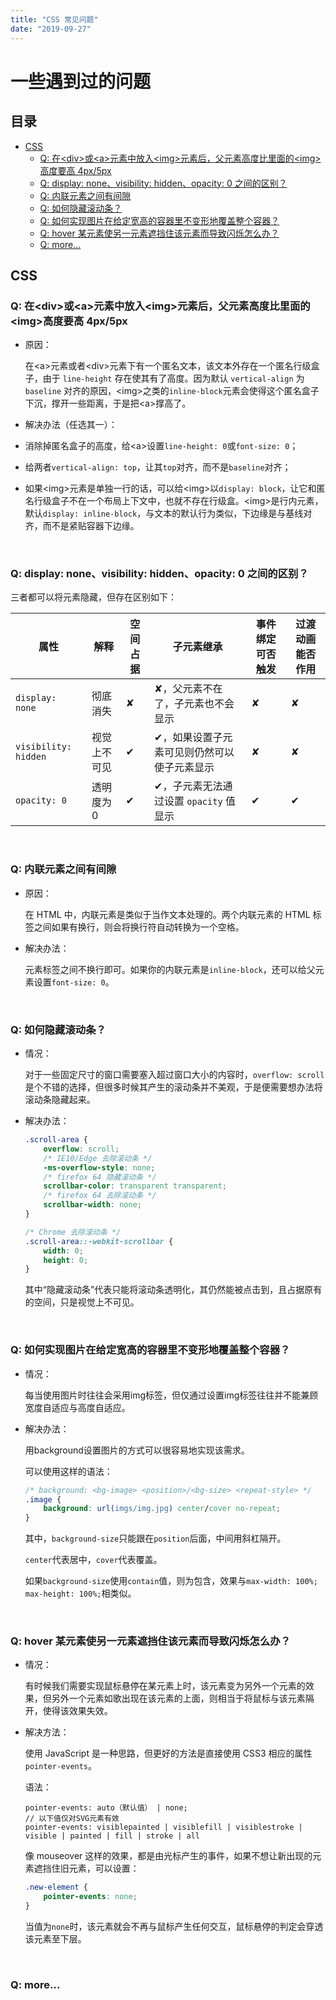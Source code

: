 ```yaml
---
title: "CSS 常见问题"
date: "2019-09-27"
---
```


# 一些遇到过的问题

## 目录 <!-- omit in toc -->

- [CSS](#css)
  - [Q: 在\<div>或\<a>元素中放入\<img>元素后，父元素高度比里面的\<img>高度要高 4px/5px](#q-在div或a元素中放入img元素后父元素高度比里面的img高度要高-4px5px)
  - [Q: display: none、visibility: hidden、opacity: 0 之间的区别？](#q-display-nonevisibility-hiddenopacity-0-之间的区别)
  - [Q: 内联元素之间有间隙](#q-内联元素之间有间隙)
  - [Q: 如何隐藏滚动条？](#q-如何隐藏滚动条)
  - [Q: 如何实现图片在给定宽高的容器里不变形地覆盖整个容器？](#q-如何实现图片在给定宽高的容器里不变形地覆盖整个容器)
  - [Q: hover 某元素使另一元素遮挡住该元素而导致闪烁怎么办？](#q-hover-某元素使另一元素遮挡住该元素而导致闪烁怎么办)
  - [Q: more...](#q-more)

## CSS

### Q: 在\<div>或\<a>元素中放入\<img>元素后，父元素高度比里面的\<img>高度要高 4px/5px

- 原因：

    在\<a>元素或者\<div>元素下有一个匿名文本，该文本外存在一个匿名行级盒子，由于 `line-height` 存在使其有了高度。因为默认 `vertical-align` 为 `baseline` 对齐的原因，\<img>之类的`inline-block`元素会使得这个匿名盒子下沉，撑开一些距离，于是把\<a>撑高了。

- 解决办法（任选其一）：

+ 消除掉匿名盒子的高度，给\<a>设置`line-height: 0`或`font-size: 0`；

+ 给两者`vertical-align: top`，让其`top`对齐，而不是`baseline`对齐；

+ 如果\<img>元素是单独一行的话，可以给\<img>以`display: block`，让它和匿名行级盒子不在一个布局上下文中，也就不存在行级盒。\<img>是行内元素，默认`display: inline-block`，与文本的默认行为类似，下边缘是与基线对齐，而不是紧贴容器下边缘。

<br/>

### Q: display: none、visibility: hidden、opacity: 0 之间的区别？

三者都可以将元素隐藏，但存在区别如下：

| 属性                 | 解释         | 空间占据 | 子元素继承                                  | 事件绑定可否触发 | 过渡动画能否作用 |
| -------------------- | ------------ | -------- | ------------------------------------------- | ---------------- | ---------------- |
| `display: none`      | 彻底消失     | ✘        | ✘，父元素不在了，子元素也不会显示           | ✘                | ✘                |
| `visibility: hidden` | 视觉上不可见 | ✔        | ✔，如果设置子元素可见则仍然可以使子元素显示 | ✘                | ✘                |
| `opacity: 0`         | 透明度为0    | ✔        | ✔，子元素无法通过设置 `opacity` 值显示      | ✔                | ✔                |

<br/>

### Q: 内联元素之间有间隙

- 原因：

    在 HTML 中，内联元素是类似于当作文本处理的。两个内联元素的 HTML 标签之间如果有换行，则会将换行符自动转换为一个空格。

- 解决办法：

    元素标签之间不换行即可。如果你的内联元素是`inline-block`，还可以给父元素设置`font-size: 0`。

<br/>

### Q: 如何隐藏滚动条？

- 情况：

    对于一些固定尺寸的窗口需要塞入超过窗口大小的内容时，`overflow: scroll`是个不错的选择，但很多时候其产生的滚动条并不美观，于是便需要想办法将滚动条隐藏起来。

- 解决办法：

    ```css
    .scroll-area {
        overflow: scroll;
        /* IE10/Edge 去除滚动条 */
        -ms-overflow-style: none;
        /* firefox 64 隐藏滚动条 */
        scrollbar-color: transparent transparent;
        /* firefox 64 去除滚动条 */
        scrollbar-width: none;
    }

    /* Chrome 去除滚动条 */
    .scroll-area::-webkit-scrollbar {
        width: 0;
        height: 0;
    }
    ```

    其中“隐藏滚动条”代表只能将滚动条透明化，其仍然能被点击到，且占据原有的空间，只是视觉上不可见。

<br/>

### Q: 如何实现图片在给定宽高的容器里不变形地覆盖整个容器？

- 情况：

    每当使用图片时往往会采用img标签，但仅通过设置img标签往往并不能兼顾宽度自适应与高度自适应。

- 解决办法：

    用background设置图片的方式可以很容易地实现该需求。

    可以使用这样的语法：

    ```css
    /* background: <bg-image> <position>/<bg-size> <repeat-style> */
    .image {
        background: url(imgs/img.jpg) center/cover no-repeat;
    }
    ```

    其中，`background-size`只能跟在`position`后面，中间用斜杠隔开。

    `center`代表居中，`cover`代表覆盖。

    如果`background-size`使用`contain`值，则为包含，效果与`max-width: 100%; max-height: 100%;`相类似。

<br/>

### Q: hover 某元素使另一元素遮挡住该元素而导致闪烁怎么办？

- 情况：
  
    有时候我们需要实现鼠标悬停在某元素上时，该元素变为另外一个元素的效果，但另外一个元素如歌出现在该元素的上面，则相当于将鼠标与该元素隔开，使得该效果失效。

- 解决方法：

    使用 JavaScript 是一种思路，但更好的方法是直接使用 CSS3 相应的属性`pointer-events`。
    
    语法：

    ```
    pointer-events: auto（默认值） | none;
    // 以下值仅对SVG元素有效
    pointer-events: visiblepainted | visiblefill | visiblestroke | visible | painted | fill | stroke | all
    ```

    像 mouseover 这样的效果，都是由光标产生的事件，如果不想让新出现的元素遮挡住旧元素，可以设置：
    
    ```css
    .new-element {
        pointer-events: none;
    }
    ```

    当值为`none`时，该元素就会不再与鼠标产生任何交互，鼠标悬停的判定会穿透该元素至下层。

<br>

### Q: more...



<br/>
